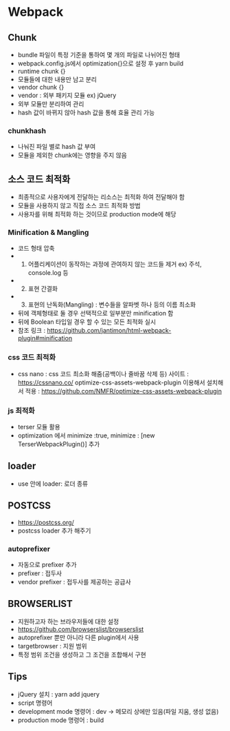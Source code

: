# Webpack

## Chunk

- bundle 파일이 특정 기준을 통하여 몇 개의 파일로 나뉘어진 형태
- webpack.config.js에서 optimization{}으로 설정 후 yarn build
- runtime chunk {}
- 모듈들에 대한 내용만 남고 분리
- vendor chunk {}
- vendor : 외부 패키지 모듈 ex) jQuery
- 외부 모듈만 분리하여 관리
- hash 값이 바뀌지 않아 hash 값을 통해 효율 관리 가능

### chunkhash

- 나눠진 파일 별로 hash 값 부여
- 모듈을 제외한 chunk에는 영향을 주지 않음

## 소스 코드 최적화

- 최종적으로 사용자에게 전달하는 리소스는 최적화 하여 전달해야 함
- 모듈을 사용하지 않고 직접 소스 코드 최적화 방법
- 사용자를 위해 최적화 하는 것이므로 production mode에 해당

### Minification & Mangling

- 코드 형태 압축
- 1. 어플리케이션이 동작하는 과정에 관여하지 않는 코드들 제거 ex) 주석, console.log 등
- 2. 표현 간결화
- 3. 표현의 난독화(Mangling) : 변수들을 알파벳 하나 등의 이름 최소화
- 뒤에 객체형태로 둘 경우 선택적으로 일부분만 minification 함
- 뒤에 Boolean 타입일 경우 할 수 있는 모든 최적화 실시
- 참조 링크 : https://github.com/jantimon/html-webpack-plugin#minification

### css 코드 최적화

- css nano : css 코드 최소화 해줌(공백이나 줄바꿈 삭제 등)
  사이트 : https://cssnano.co/
  optimize-css-assets-webpack-plugin 이용해서 설치해서 적용
  : https://github.com/NMFR/optimize-css-assets-webpack-plugin

### js 최적화

- terser 모듈 활용
- optimization 에서 minimize :true, minimize : [new TerserWebpackPlugin()] 추가

## loader

- use 안에 loader: 로더 종류

## POSTCSS
- https://postcss.org/
- postcss loader 추가 해주기

### autoprefixer
- 자동으로 prefixer 추가
- prefixer : 접두사
- vendor prefixer : 접두사를 제공하는 공급사

## BROWSERLIST
- 지원하고자 하는 브라우저들에 대한 설정
- https://github.com/browserslist/browserslist
- autoprefixer 뿐만 아니라 다른 plugin에서 사용
- targetbrowser : 지원 범위
- 특정 범위 조건을 생성하고 그 조건을 조합해서 구현


## Tips

- jQuery 설치 : yarn add jquery
- script 명령어
- development mode 명령어 : dev -> 메모리 상에만 있음(파일 지움, 생성 없음)
- production mode 명령어 : build
